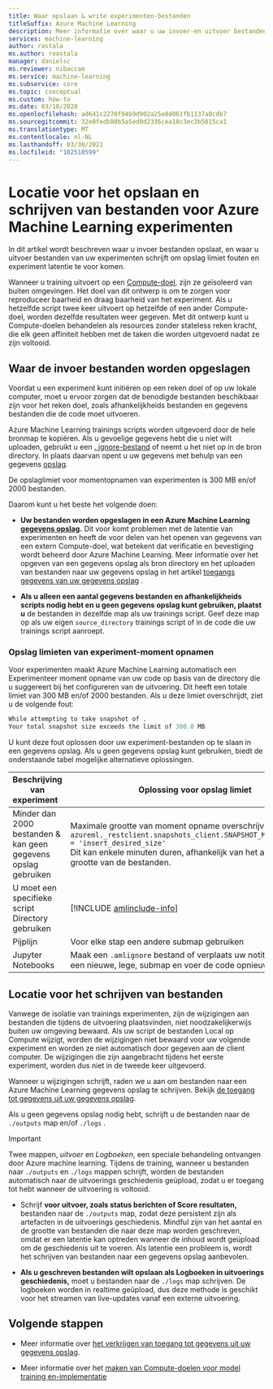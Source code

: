```yaml
---
title: Waar opslaan & write experimenten-bestanden
titleSuffix: Azure Machine Learning
description: Meer informatie over waar u uw invoer-en uitvoer bestanden opslaat om te voor komen dat er problemen met de opslag beperking en de latentie van experimenten.
services: machine-learning
author: rastala
ms.author: roastala
manager: danielsc
ms.reviewer: nibaccam
ms.service: machine-learning
ms.subservice: core
ms.topic: conceptual
ms.custom: how-to
ms.date: 03/10/2020
ms.openlocfilehash: ad641c2270f94b9d902a25e8d061fb1137a0cdb7
ms.sourcegitcommit: 32e0fedb80b5a5ed0d2336cea18c3ec3b5015ca1
ms.translationtype: MT
ms.contentlocale: nl-NL
ms.lasthandoff: 03/30/2021
ms.locfileid: "102518599"
---
```

# <a name="where-to-save-and-write-files-for-azure-machine-learning-experiments"></a>Locatie voor het opslaan en schrijven van bestanden voor Azure Machine Learning experimenten


In dit artikel wordt beschreven waar u invoer bestanden opslaat, en waar u uitvoer bestanden van uw experimenten schrijft om opslag limiet fouten en experiment latentie te voor komen.

Wanneer u training uitvoert op een [Compute-doel](concept-compute-target.md), zijn ze geïsoleerd van buiten omgevingen. Het doel van dit ontwerp is om te zorgen voor reproduceer baarheid en draag baarheid van het experiment. Als u hetzelfde script twee keer uitvoert op hetzelfde of een ander Compute-doel, worden dezelfde resultaten weer gegeven. Met dit ontwerp kunt u Compute-doelen behandelen als resources zonder stateless reken kracht, die elk geen affiniteit hebben met de taken die worden uitgevoerd nadat ze zijn voltooid.

## <a name="where-to-save-input-files"></a>Waar de invoer bestanden worden opgeslagen

Voordat u een experiment kunt initiëren op een reken doel of op uw lokale computer, moet u ervoor zorgen dat de benodigde bestanden beschikbaar zijn voor het reken doel, zoals afhankelijkheids bestanden en gegevens bestanden die de code moet uitvoeren.

Azure Machine Learning trainings scripts worden uitgevoerd door de hele bronmap te kopiëren. Als u gevoelige gegevens hebt die u niet wilt uploaden, gebruikt u een [. ignore-bestand](how-to-save-write-experiment-files.md#storage-limits-of-experiment-snapshots) of neemt u het niet op in de bron directory. In plaats daarvan opent u uw gegevens met behulp van een gegevens [opslag](/python/api/azureml-core/azureml.data).

De opslaglimiet voor momentopnamen van experimenten is 300 MB en/of 2000 bestanden.

Daarom kunt u het beste het volgende doen:

* **Uw bestanden worden opgeslagen in een Azure Machine Learning [gegevens opslag](/python/api/azureml-core/azureml.data).** Dit voor komt problemen met de latentie van experimenten en heeft de voor delen van het openen van gegevens van een extern Compute-doel, wat betekent dat verificatie en bevestiging wordt beheerd door Azure Machine Learning. Meer informatie over het opgeven van een gegevens opslag als bron directory en het uploaden van bestanden naar uw gegevens opslag in het artikel [toegangs gegevens van uw gegevens opslag](how-to-access-data.md) .

* **Als u alleen een aantal gegevens bestanden en afhankelijkheids scripts nodig hebt en u geen gegevens opslag kunt gebruiken, plaatst u** de bestanden in dezelfde map als uw trainings script. Geef deze map op als uw eigen `source_directory` trainings script of in de code die uw trainings script aanroept.

<a name="limits"></a>

### <a name="storage-limits-of-experiment-snapshots"></a>Opslag limieten van experiment-moment opnamen

Voor experimenten maakt Azure Machine Learning automatisch een Experimenteer moment opname van uw code op basis van de directory die u suggereert bij het configureren van de uitvoering. Dit heeft een totale limiet van 300 MB en/of 2000 bestanden. Als u deze limiet overschrijdt, ziet u de volgende fout:

```Python
While attempting to take snapshot of .
Your total snapshot size exceeds the limit of 300.0 MB
```

U kunt deze fout oplossen door uw experiment-bestanden op te slaan in een gegevens opslag. Als u geen gegevens opslag kunt gebruiken, biedt de onderstaande tabel mogelijke alternatieve oplossingen.

Beschrijving van experiment &nbsp;|Oplossing voor opslag limiet
---|---
Minder dan 2000 bestanden & kan geen gegevens opslag gebruiken| Maximale grootte van moment opname overschrijven met <br> `azureml._restclient.snapshots_client.SNAPSHOT_MAX_SIZE_BYTES = 'insert_desired_size'`<br> Dit kan enkele minuten duren, afhankelijk van het aantal en de grootte van de bestanden.
U moet een specifieke script Directory gebruiken| [!INCLUDE [amlinclude-info](../../includes/machine-learning-amlignore-gitignore.md)]
Pijplijn|Voor elke stap een andere submap gebruiken
Jupyter Notebooks| Maak een `.amlignore` bestand of verplaats uw notitie blok naar een nieuwe, lege, submap en voer de code opnieuw uit.

## <a name="where-to-write-files"></a>Locatie voor het schrijven van bestanden

Vanwege de isolatie van trainings experimenten, zijn de wijzigingen aan bestanden die tijdens de uitvoering plaatsvinden, niet noodzakelijkerwijs buiten uw omgeving bewaard. Als uw script de bestanden Local op Compute wijzigt, worden de wijzigingen niet bewaard voor uw volgende experiment en worden ze niet automatisch door gegeven aan de client computer. De wijzigingen die zijn aangebracht tijdens het eerste experiment, worden dus niet in de tweede keer uitgevoerd.

Wanneer u wijzigingen schrijft, raden we u aan om bestanden naar een Azure Machine Learning gegevens opslag te schrijven. Bekijk [de toegang tot gegevens uit uw gegevens opslag](how-to-access-data.md).

Als u geen gegevens opslag nodig hebt, schrijft u de bestanden naar de `./outputs` map en/of `./logs` .

>[!Important]
> Twee mappen, *uitvoer* en *Logboeken*, een speciale behandeling ontvangen door Azure machine learning. Tijdens de training, wanneer u bestanden naar `./outputs` en `./logs` mappen schrijft, worden de bestanden automatisch naar de uitvoerings geschiedenis geüpload, zodat u er toegang tot hebt wanneer de uitvoering is voltooid.

* Schrijf **voor uitvoer, zoals status berichten of Score resultaten,** bestanden naar de `./outputs` map, zodat deze persistent zijn als artefacten in de uitvoerings geschiedenis. Mindful zijn van het aantal en de grootte van bestanden die naar deze map worden geschreven, omdat er een latentie kan optreden wanneer de inhoud wordt geüpload om de geschiedenis uit te voeren. Als latentie een probleem is, wordt het schrijven van bestanden naar een gegevens opslag aanbevolen.

* **Als u geschreven bestanden wilt opslaan als Logboeken in uitvoerings geschiedenis,** moet u bestanden naar de `./logs` map schrijven. De logboeken worden in realtime geüpload, dus deze methode is geschikt voor het streamen van live-updates vanaf een externe uitvoering.

## <a name="next-steps"></a>Volgende stappen

* Meer informatie over [het verkrijgen van toegang tot gegevens uit uw gegevens opslag](how-to-access-data.md).

* Meer informatie over het [maken van Compute-doelen voor model training en-implementatie](how-to-create-attach-compute-studio.md)